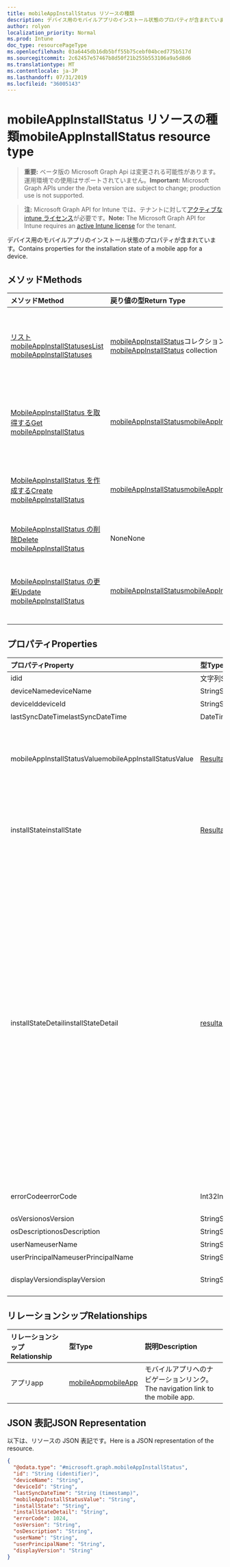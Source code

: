 ```yaml
---
title: mobileAppInstallStatus リソースの種類
description: デバイス用のモバイルアプリのインストール状態のプロパティが含まれています。
author: rolyon
localization_priority: Normal
ms.prod: Intune
doc_type: resourcePageType
ms.openlocfilehash: 03a6445db16db5bff55b75cebf04bced775b517d
ms.sourcegitcommit: 2c62457e57467b8d50f21b255b553106a9a5d8d6
ms.translationtype: MT
ms.contentlocale: ja-JP
ms.lasthandoff: 07/31/2019
ms.locfileid: "36005143"
---
```

# <a name="mobileappinstallstatus-resource-type"></a><span data-ttu-id="8fbb7-103">mobileAppInstallStatus リソースの種類</span><span class="sxs-lookup"><span data-stu-id="8fbb7-103">mobileAppInstallStatus resource type</span></span>

> <span data-ttu-id="8fbb7-104">**重要:** ベータ版の Microsoft Graph Api は変更される可能性があります。運用環境での使用はサポートされていません。</span><span class="sxs-lookup"><span data-stu-id="8fbb7-104">**Important:** Microsoft Graph APIs under the /beta version are subject to change; production use is not supported.</span></span>

> <span data-ttu-id="8fbb7-105">**注:** Microsoft Graph API for Intune では、テナントに対して[アクティブな intune ライセンス](https://go.microsoft.com/fwlink/?linkid=839381)が必要です。</span><span class="sxs-lookup"><span data-stu-id="8fbb7-105">**Note:** The Microsoft Graph API for Intune requires an [active Intune license](https://go.microsoft.com/fwlink/?linkid=839381) for the tenant.</span></span>

<span data-ttu-id="8fbb7-106">デバイス用のモバイルアプリのインストール状態のプロパティが含まれています。</span><span class="sxs-lookup"><span data-stu-id="8fbb7-106">Contains properties for the installation state of a mobile app for a device.</span></span>

## <a name="methods"></a><span data-ttu-id="8fbb7-107">メソッド</span><span class="sxs-lookup"><span data-stu-id="8fbb7-107">Methods</span></span>
|<span data-ttu-id="8fbb7-108">メソッド</span><span class="sxs-lookup"><span data-stu-id="8fbb7-108">Method</span></span>|<span data-ttu-id="8fbb7-109">戻り値の型</span><span class="sxs-lookup"><span data-stu-id="8fbb7-109">Return Type</span></span>|<span data-ttu-id="8fbb7-110">説明</span><span class="sxs-lookup"><span data-stu-id="8fbb7-110">Description</span></span>|
|:---|:---|:---|
|[<span data-ttu-id="8fbb7-111">リスト mobileAppInstallStatuses</span><span class="sxs-lookup"><span data-stu-id="8fbb7-111">List mobileAppInstallStatuses</span></span>](../api/intune-apps-mobileappinstallstatus-list.md)|<span data-ttu-id="8fbb7-112">[mobileAppInstallStatus](../resources/intune-apps-mobileappinstallstatus.md)コレクション</span><span class="sxs-lookup"><span data-stu-id="8fbb7-112">[mobileAppInstallStatus](../resources/intune-apps-mobileappinstallstatus.md) collection</span></span>|<span data-ttu-id="8fbb7-113">[MobileAppInstallStatus](../resources/intune-apps-mobileappinstallstatus.md)オブジェクトのプロパティとリレーションシップをリストします。</span><span class="sxs-lookup"><span data-stu-id="8fbb7-113">List properties and relationships of the [mobileAppInstallStatus](../resources/intune-apps-mobileappinstallstatus.md) objects.</span></span>|
|[<span data-ttu-id="8fbb7-114">MobileAppInstallStatus を取得する</span><span class="sxs-lookup"><span data-stu-id="8fbb7-114">Get mobileAppInstallStatus</span></span>](../api/intune-apps-mobileappinstallstatus-get.md)|[<span data-ttu-id="8fbb7-115">mobileAppInstallStatus</span><span class="sxs-lookup"><span data-stu-id="8fbb7-115">mobileAppInstallStatus</span></span>](../resources/intune-apps-mobileappinstallstatus.md)|<span data-ttu-id="8fbb7-116">[MobileAppInstallStatus](../resources/intune-apps-mobileappinstallstatus.md)オブジェクトのプロパティとリレーションシップを読み取ります。</span><span class="sxs-lookup"><span data-stu-id="8fbb7-116">Read properties and relationships of the [mobileAppInstallStatus](../resources/intune-apps-mobileappinstallstatus.md) object.</span></span>|
|[<span data-ttu-id="8fbb7-117">MobileAppInstallStatus を作成する</span><span class="sxs-lookup"><span data-stu-id="8fbb7-117">Create mobileAppInstallStatus</span></span>](../api/intune-apps-mobileappinstallstatus-create.md)|[<span data-ttu-id="8fbb7-118">mobileAppInstallStatus</span><span class="sxs-lookup"><span data-stu-id="8fbb7-118">mobileAppInstallStatus</span></span>](../resources/intune-apps-mobileappinstallstatus.md)|<span data-ttu-id="8fbb7-119">新しい[mobileAppInstallStatus](../resources/intune-apps-mobileappinstallstatus.md)オブジェクトを作成します。</span><span class="sxs-lookup"><span data-stu-id="8fbb7-119">Create a new [mobileAppInstallStatus](../resources/intune-apps-mobileappinstallstatus.md) object.</span></span>|
|[<span data-ttu-id="8fbb7-120">MobileAppInstallStatus の削除</span><span class="sxs-lookup"><span data-stu-id="8fbb7-120">Delete mobileAppInstallStatus</span></span>](../api/intune-apps-mobileappinstallstatus-delete.md)|<span data-ttu-id="8fbb7-121">None</span><span class="sxs-lookup"><span data-stu-id="8fbb7-121">None</span></span>|<span data-ttu-id="8fbb7-122">[MobileAppInstallStatus](../resources/intune-apps-mobileappinstallstatus.md)を削除します。</span><span class="sxs-lookup"><span data-stu-id="8fbb7-122">Deletes a [mobileAppInstallStatus](../resources/intune-apps-mobileappinstallstatus.md).</span></span>|
|[<span data-ttu-id="8fbb7-123">MobileAppInstallStatus の更新</span><span class="sxs-lookup"><span data-stu-id="8fbb7-123">Update mobileAppInstallStatus</span></span>](../api/intune-apps-mobileappinstallstatus-update.md)|[<span data-ttu-id="8fbb7-124">mobileAppInstallStatus</span><span class="sxs-lookup"><span data-stu-id="8fbb7-124">mobileAppInstallStatus</span></span>](../resources/intune-apps-mobileappinstallstatus.md)|<span data-ttu-id="8fbb7-125">[MobileAppInstallStatus](../resources/intune-apps-mobileappinstallstatus.md)オブジェクトのプロパティを更新します。</span><span class="sxs-lookup"><span data-stu-id="8fbb7-125">Update the properties of a [mobileAppInstallStatus](../resources/intune-apps-mobileappinstallstatus.md) object.</span></span>|

## <a name="properties"></a><span data-ttu-id="8fbb7-126">プロパティ</span><span class="sxs-lookup"><span data-stu-id="8fbb7-126">Properties</span></span>
|<span data-ttu-id="8fbb7-127">プロパティ</span><span class="sxs-lookup"><span data-stu-id="8fbb7-127">Property</span></span>|<span data-ttu-id="8fbb7-128">型</span><span class="sxs-lookup"><span data-stu-id="8fbb7-128">Type</span></span>|<span data-ttu-id="8fbb7-129">説明</span><span class="sxs-lookup"><span data-stu-id="8fbb7-129">Description</span></span>|
|:---|:---|:---|
|<span data-ttu-id="8fbb7-130">id</span><span class="sxs-lookup"><span data-stu-id="8fbb7-130">id</span></span>|<span data-ttu-id="8fbb7-131">文字列</span><span class="sxs-lookup"><span data-stu-id="8fbb7-131">String</span></span>|<span data-ttu-id="8fbb7-132">エンティティのキー。</span><span class="sxs-lookup"><span data-stu-id="8fbb7-132">Key of the entity.</span></span>|
|<span data-ttu-id="8fbb7-133">deviceName</span><span class="sxs-lookup"><span data-stu-id="8fbb7-133">deviceName</span></span>|<span data-ttu-id="8fbb7-134">String</span><span class="sxs-lookup"><span data-stu-id="8fbb7-134">String</span></span>|<span data-ttu-id="8fbb7-135">[デバイス名]</span><span class="sxs-lookup"><span data-stu-id="8fbb7-135">Device name</span></span>|
|<span data-ttu-id="8fbb7-136">deviceId</span><span class="sxs-lookup"><span data-stu-id="8fbb7-136">deviceId</span></span>|<span data-ttu-id="8fbb7-137">String</span><span class="sxs-lookup"><span data-stu-id="8fbb7-137">String</span></span>|<span data-ttu-id="8fbb7-138">デバイス ID</span><span class="sxs-lookup"><span data-stu-id="8fbb7-138">Device ID</span></span>|
|<span data-ttu-id="8fbb7-139">lastSyncDateTime</span><span class="sxs-lookup"><span data-stu-id="8fbb7-139">lastSyncDateTime</span></span>|<span data-ttu-id="8fbb7-140">DateTimeOffset</span><span class="sxs-lookup"><span data-stu-id="8fbb7-140">DateTimeOffset</span></span>|<span data-ttu-id="8fbb7-141">最終同期日時</span><span class="sxs-lookup"><span data-stu-id="8fbb7-141">Last sync date time</span></span>|
|<span data-ttu-id="8fbb7-142">mobileAppInstallStatusValue</span><span class="sxs-lookup"><span data-stu-id="8fbb7-142">mobileAppInstallStatusValue</span></span>|[<span data-ttu-id="8fbb7-143">Resultappstate</span><span class="sxs-lookup"><span data-stu-id="8fbb7-143">resultantAppState</span></span>](../resources/intune-shared-resultantappstate.md)|<span data-ttu-id="8fbb7-144">アプリのインストール状態。</span><span class="sxs-lookup"><span data-stu-id="8fbb7-144">The install state of the app.</span></span> <span data-ttu-id="8fbb7-145">可能な値は、`installed`、`failed`、`notInstalled`、`uninstallFailed`、`pendingInstall`、`unknown`、`notApplicable` です。</span><span class="sxs-lookup"><span data-stu-id="8fbb7-145">Possible values are: `installed`, `failed`, `notInstalled`, `uninstallFailed`, `pendingInstall`, `unknown`, `notApplicable`.</span></span>|
|<span data-ttu-id="8fbb7-146">installState</span><span class="sxs-lookup"><span data-stu-id="8fbb7-146">installState</span></span>|[<span data-ttu-id="8fbb7-147">Resultappstate</span><span class="sxs-lookup"><span data-stu-id="8fbb7-147">resultantAppState</span></span>](../resources/intune-shared-resultantappstate.md)|<span data-ttu-id="8fbb7-148">アプリのインストール状態。</span><span class="sxs-lookup"><span data-stu-id="8fbb7-148">The install state of the app.</span></span> <span data-ttu-id="8fbb7-149">可能な値は、`installed`、`failed`、`notInstalled`、`uninstallFailed`、`pendingInstall`、`unknown`、`notApplicable` です。</span><span class="sxs-lookup"><span data-stu-id="8fbb7-149">Possible values are: `installed`, `failed`, `notInstalled`, `uninstallFailed`, `pendingInstall`, `unknown`, `notApplicable`.</span></span>|
|<span data-ttu-id="8fbb7-150">installStateDetail</span><span class="sxs-lookup"><span data-stu-id="8fbb7-150">installStateDetail</span></span>|[<span data-ttu-id="8fbb7-151">resultantAppStateDetail</span><span class="sxs-lookup"><span data-stu-id="8fbb7-151">resultantAppStateDetail</span></span>](../resources/intune-apps-resultantappstatedetail.md)|<span data-ttu-id="8fbb7-152">アプリのインストール状態の詳細。</span><span class="sxs-lookup"><span data-stu-id="8fbb7-152">The install state detail of the app.</span></span> <span data-ttu-id="8fbb7-153">可能な値: `noAdditionalDetails`、 `dependencyFailedToInstall` `dependencyWithRequirementsNotMet` `dependencyPendingReboot` `dependencyWithAutoInstallDisabled` `seeInstallErrorCode` `autoInstallDisabled` `seeUninstallErrorCode` `pendingReboot` `installingDependencies` `powerShellScriptRequirementNotMet` `registryRequirementNotMet`、、、、、、、、、、、、 `fileSystemRequirementNotMet` `platformNotApplicable` `minimumCpuSpeedNotMet` `minimumLogicalProcessorCountNotMet` `minimumPhysicalMemoryNotMet` `minimumOsVersionNotMet` `minimumDiskSpaceNotMet`, `processorArchitectureNotApplicable`.</span><span class="sxs-lookup"><span data-stu-id="8fbb7-153">Possible values are: `noAdditionalDetails`, `dependencyFailedToInstall`, `dependencyWithRequirementsNotMet`, `dependencyPendingReboot`, `dependencyWithAutoInstallDisabled`, `seeInstallErrorCode`, `autoInstallDisabled`, `seeUninstallErrorCode`, `pendingReboot`, `installingDependencies`, `powerShellScriptRequirementNotMet`, `registryRequirementNotMet`, `fileSystemRequirementNotMet`, `platformNotApplicable`, `minimumCpuSpeedNotMet`, `minimumLogicalProcessorCountNotMet`, `minimumPhysicalMemoryNotMet`, `minimumOsVersionNotMet`, `minimumDiskSpaceNotMet`, `processorArchitectureNotApplicable`.</span></span>|
|<span data-ttu-id="8fbb7-154">errorCode</span><span class="sxs-lookup"><span data-stu-id="8fbb7-154">errorCode</span></span>|<span data-ttu-id="8fbb7-155">Int32</span><span class="sxs-lookup"><span data-stu-id="8fbb7-155">Int32</span></span>|<span data-ttu-id="8fbb7-156">インストールまたはアンインストールの失敗のエラーコード。</span><span class="sxs-lookup"><span data-stu-id="8fbb7-156">The error code for install or uninstall failures.</span></span>|
|<span data-ttu-id="8fbb7-157">osVersion</span><span class="sxs-lookup"><span data-stu-id="8fbb7-157">osVersion</span></span>|<span data-ttu-id="8fbb7-158">String</span><span class="sxs-lookup"><span data-stu-id="8fbb7-158">String</span></span>|<span data-ttu-id="8fbb7-159">OS のバージョン</span><span class="sxs-lookup"><span data-stu-id="8fbb7-159">OS Version</span></span>|
|<span data-ttu-id="8fbb7-160">osDescription</span><span class="sxs-lookup"><span data-stu-id="8fbb7-160">osDescription</span></span>|<span data-ttu-id="8fbb7-161">String</span><span class="sxs-lookup"><span data-stu-id="8fbb7-161">String</span></span>|<span data-ttu-id="8fbb7-162">OS の説明</span><span class="sxs-lookup"><span data-stu-id="8fbb7-162">OS Description</span></span>|
|<span data-ttu-id="8fbb7-163">userName</span><span class="sxs-lookup"><span data-stu-id="8fbb7-163">userName</span></span>|<span data-ttu-id="8fbb7-164">String</span><span class="sxs-lookup"><span data-stu-id="8fbb7-164">String</span></span>|<span data-ttu-id="8fbb7-165">デバイスのユーザー名</span><span class="sxs-lookup"><span data-stu-id="8fbb7-165">Device User Name</span></span>|
|<span data-ttu-id="8fbb7-166">userPrincipalName</span><span class="sxs-lookup"><span data-stu-id="8fbb7-166">userPrincipalName</span></span>|<span data-ttu-id="8fbb7-167">String</span><span class="sxs-lookup"><span data-stu-id="8fbb7-167">String</span></span>|<span data-ttu-id="8fbb7-168">ユーザー プリンシパル名</span><span class="sxs-lookup"><span data-stu-id="8fbb7-168">User Principal Name</span></span>|
|<span data-ttu-id="8fbb7-169">displayVersion</span><span class="sxs-lookup"><span data-stu-id="8fbb7-169">displayVersion</span></span>|<span data-ttu-id="8fbb7-170">String</span><span class="sxs-lookup"><span data-stu-id="8fbb7-170">String</span></span>|<span data-ttu-id="8fbb7-171">アプリケーションの人間の読み取り可能なバージョン</span><span class="sxs-lookup"><span data-stu-id="8fbb7-171">Human readable version of the application</span></span>|

## <a name="relationships"></a><span data-ttu-id="8fbb7-172">リレーションシップ</span><span class="sxs-lookup"><span data-stu-id="8fbb7-172">Relationships</span></span>
|<span data-ttu-id="8fbb7-173">リレーションシップ</span><span class="sxs-lookup"><span data-stu-id="8fbb7-173">Relationship</span></span>|<span data-ttu-id="8fbb7-174">型</span><span class="sxs-lookup"><span data-stu-id="8fbb7-174">Type</span></span>|<span data-ttu-id="8fbb7-175">説明</span><span class="sxs-lookup"><span data-stu-id="8fbb7-175">Description</span></span>|
|:---|:---|:---|
|<span data-ttu-id="8fbb7-176">アプリ</span><span class="sxs-lookup"><span data-stu-id="8fbb7-176">app</span></span>|[<span data-ttu-id="8fbb7-177">mobileApp</span><span class="sxs-lookup"><span data-stu-id="8fbb7-177">mobileApp</span></span>](../resources/intune-apps-mobileapp.md)|<span data-ttu-id="8fbb7-178">モバイルアプリへのナビゲーションリンク。</span><span class="sxs-lookup"><span data-stu-id="8fbb7-178">The navigation link to the mobile app.</span></span>|

## <a name="json-representation"></a><span data-ttu-id="8fbb7-179">JSON 表記</span><span class="sxs-lookup"><span data-stu-id="8fbb7-179">JSON Representation</span></span>
<span data-ttu-id="8fbb7-180">以下は、リソースの JSON 表記です。</span><span class="sxs-lookup"><span data-stu-id="8fbb7-180">Here is a JSON representation of the resource.</span></span>
<!-- {
  "blockType": "resource",
  "keyProperty": "id",
  "@odata.type": "microsoft.graph.mobileAppInstallStatus"
}
-->
``` json
{
  "@odata.type": "#microsoft.graph.mobileAppInstallStatus",
  "id": "String (identifier)",
  "deviceName": "String",
  "deviceId": "String",
  "lastSyncDateTime": "String (timestamp)",
  "mobileAppInstallStatusValue": "String",
  "installState": "String",
  "installStateDetail": "String",
  "errorCode": 1024,
  "osVersion": "String",
  "osDescription": "String",
  "userName": "String",
  "userPrincipalName": "String",
  "displayVersion": "String"
}
```





